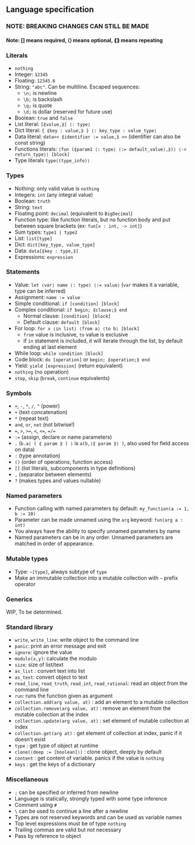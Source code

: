 ## Language specification
### NOTE: BREAKING CHANGES CAN STILL BE MADE
#### Note: [] means required, ⟨⟩ means optional, ⟪⟫ means repeating

### Literals

- `nothing`
- Integer: `12345`
- Floating: `12345.6`
- String: `"abc"`. Can be multiline. Escaped sequences:
  - `\n;` is newline
  - `\b;` is backslash
  - `\q;` is quote
  - `\d;` is dollar (reserved for future use)
- Boolean: `true` and `false`
- List literal: `[⟪value,⟫] ⟨: type⟩`
- Dict literal: `{ ⟪key : value,⟫ } ⟨: key_type : value_type⟩`
- Data literal: `data<< ⟪identifier := value,⟫ >>` (identifier can also be const string)
- Functions literals: `⟨fun (⟪param1 ⟨: type⟩ ⟨:= default_value⟩,⟫)⟩ ⟨-> return_type⟩⟩ [block]`
- Type literals `type⟨(type_info)⟩`

### Types
- Nothing: only valid value is `nothing`
- Integers: `int` (any integral value)
- Boolean: `truth`
- String: `text`
- Floating point: `decimal` (equivalent to `BigDecimal`)
- Function type: like function literals, but no function body and put between square brackets (ex: `fun[x : int, -> int]`)
- Sum types: `type1 | type2`
- List: `list[type]`
- Dict: `dict[key_type, value_type]`
- Data: `data[⟪key : type,⟫]`
- Expressions: `expression`

### Statements
- Value: `let ⟨var⟩ name ⟨: type⟩ ⟨:= value⟩` (`var` makes it a variable, type can be inferred)
- Assignment: `name := value`
- Simple conditional: `if [condition] [block]`
- Complex conditional: `if begin; ⟪clause;⟫ end`
    - Normal clause: `[condition] [block]`
    - Default clause: `default [block]`
- For loop: `for x ⟨in list⟩ ⟨from a⟩ ⟨to b⟩ [block]`
    - `from` value is inclusive, `to` value is exclusive
    - if `in` statement is included, it will iterate through the list, by default ending at last element
- While loop: `while condition [block]`
- Code block: `do [operation]` or `begin; ⟪operation;⟫ end`
- Yield: `yield [expression]` (return equivalent)
- `nothing` (no operation)
- `stop`, `skip` (`break`, `continue` equivalents)

### Symbols
- `+`, `-`, `*`, `/`, `^` (power)
- `+` (text concatenation)
- `*` (repeat text)
- `and`, `or`, `not` (not bitwise!)
- `=`, `>`, `>=`, `<`, `<=`, `=/=`
- `:=` (assign, declare or name parameters)
- `.` (`b.a⟨ ( ⟪ param ⟫ ) ⟩` is `a(b,⟨⟪ param ⟫⟩ )`, also used for field access on data)
- `:` (type annotation)
- `()` (order of operations, function access)
- `[]` (list literals, subcomponents in type definitions)
- `,` (separator between elements)
- `?` (makes types and values nullable)

### Named parameters
- Function calling with named parameters by default: `my_function(a := 1, b := 10)`
- Parameter can be made unnamed using the `arg` keyword: `fun(arg a : int)`
- You always have the ability to specify unnamed parameters by name
- Named parameters can be in any order. Unnamed parameters are matched in order of appearance.

### Mutable types
- Type: `~[type]`, always subtype of `type`
- Make an immutable collection into a mutable collection with `~` prefix operator

### Generics

WIP, To be determined.

### Standard library
- `write`, `write_line`: write object to the command line
- `panic`: print an error message and exit
- `ignore`: ignore the value
- `modulo(x,y)`: calculate the modulo
- `size`: size of list/text
- `as_list` : convert text into list
- `as_text`: convert object to text
- `read_line`, `read_truth`, `read_int`, `read_rational`: read an object from the command line
- `run`: runs the function given as argument
- `collection.add(arg value, at)` : add an element to a mutable collection
- `collection.remove(arg value, at)` : remove an element from the mutable collection at the index
- `collection.update(arg value, at)` : set element of mutable collection at index
- `collection.get(arg at)` : get element of collection at index, panic if it doesn't exist
- `type` : get type of object at runtime
- `clone(⟨deep := [boolean]⟩)` : clone object, deeply by default
- `content` : get content of variable. panics if the value is `nothing`
- `keys` : get the keys of a dictionary

### Miscellaneous
- `;` can be specified or inferred from newline
- Language is statically, strongly typed with some type inference
- Comment using `#`
- `\` can be used to continue a line after a newline
- Types are not reserved keywords and can be used as variable names
- Top level expressions must be of type `nothing`
- Trailing commas are valid but not necessary
- Pass by reference to object